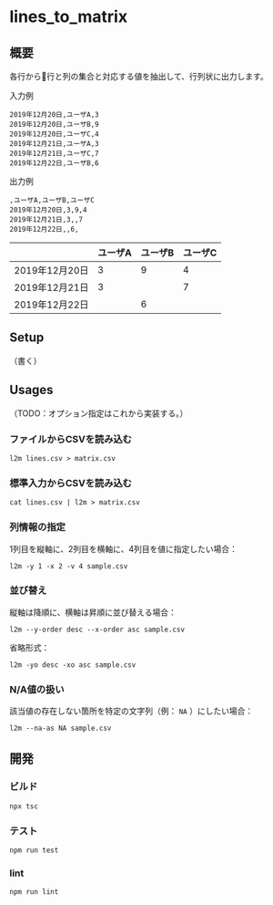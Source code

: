 # lines_to_matrix

## 概要

各行から行と列の集合と対応する値を抽出して、行列状に出力します。

入力例

```
2019年12月20日,ユーザA,3
2019年12月20日,ユーザB,9
2019年12月20日,ユーザC,4
2019年12月21日,ユーザA,3
2019年12月21日,ユーザC,7
2019年12月22日,ユーザB,6
```

出力例

```
,ユーザA,ユーザB,ユーザC
2019年12月20日,3,9,4
2019年12月21日,3,,7
2019年12月22日,,6,
```

|                | ユーザA | ユーザB | ユーザC |
|----------------|---------|---------|---------|
| 2019年12月20日 | 3       | 9       | 4       |
| 2019年12月21日 | 3       |         | 7       |
| 2019年12月22日 |         | 6       |         |


## Setup

（書く）

## Usages

（TODO：オプション指定はこれから実装する。）

### ファイルからCSVを読み込む

```
l2m lines.csv > matrix.csv
```

### 標準入力からCSVを読み込む

```
cat lines.csv | l2m > matrix.csv
```

### 列情報の指定

1列目を縦軸に、2列目を横軸に、4列目を値に指定したい場合：

```
l2m -y 1 -x 2 -v 4 sample.csv
```

### 並び替え

縦軸は降順に、横軸は昇順に並び替える場合：

```
l2m --y-order desc --x-order asc sample.csv
```

省略形式：

```
l2m -yo desc -xo asc sample.csv
```

### N/A値の扱い

該当値の存在しない箇所を特定の文字列（例： `NA` ）にしたい場合：

```
l2m --na-as NA sample.csv
```

## 開発

### ビルド
```
npx tsc
```

### テスト
```
npm run test
```

### lint

```
npm run lint
```
